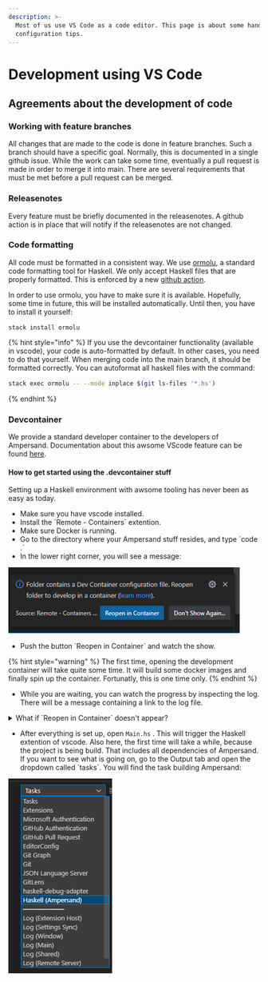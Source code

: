 ```yaml
---
description: >-
  Most of us use VS Code as a code editor. This page is about some handy
  configuration tips.
---
```


# Development using VS Code

## Agreements about the development of code

### Working with feature branches

All changes that are made to the code is done in feature branches. Such a branch should have a specific goal. Normally, this is documented in a single github issue. While the work can take some time, eventually a pull request is made in order to merge it into main. There are several requirements that must be met before a pull request can be merged. &#x20;

### Releasenotes

Every feature must be briefly documented in the releasenotes. A github action is in place that will notify if the releasenotes are not changed.&#x20;

### Code formatting

All code must be formatted in a consistent way. We use [ormolu](https://hackage.haskell.org/package/ormolu), a standard code formatting tool for Haskell. We only accept Haskell files that are properly formatted. This is enforced by a new [github action](https://github.com/mrkkrp/ormolu-action#ormolu-action).&#x20;

In order to use ormolu, you have to make sure it is available. Hopefully, some time in future, this will be installed automatically. Until then, you have to install it yourself:

```
stack install ormolu
```



{% hint style="info" %}
If you use the devcontainer functionality (available in vscode), your code is auto-formatted by default. In other cases, you need to do that yourself. When merging code into the main branch, it should be formatted correctly. You can autoformat all haskell files with the command:

```bash
stack exec ormolu -- --mode inplace $(git ls-files '*.hs')
```
{% endhint %}

### Devcontainer

We provide a standard developer container to the developers of Ampersand. Documentation about this awsome VScode feature can be found [here](https://code.visualstudio.com/docs/remote/containers).

#### How to get started using the .devcontainer stuff

Setting up a Haskell environment with awsome tooling has never been as easy as today.

* Make sure you have vscode installed.
* Install the \`Remote - Containers\` extention.
* Make sure Docker is running.
* Go to the directory where your Ampersand stuff resides, and type \`code .\`
* In the lower right corner, you will see a message:&#x20;

![](<../.gitbook/assets/image (1) (1).png>)

* Push the button \`Reopen in Container\` and watch the show.

{% hint style="warning" %}
The first time, opening the development container will take quite some time. It will build some docker images and finally spin up the container. Fortunatly, this is one time only.&#x20;
{% endhint %}

* While you are waiting, you can watch the progress by inspecting the log. There will be a message containing a link to the log file.&#x20;

<details>

<summary>What if `Reopen in Container` doesn't appear?</summary>

This behaviour can happen when you clicked 'Don't Show Again...' in the past.&#x20;

In this case, you can click on the status bar at the place where the 'remote container' plugin shows the machine you are currently using:

&#x20;<img src="../.gitbook/assets/image (2).png" alt="" data-size="original">

&#x20;After you clicked, choose the menu-item \`Reopen in container\`

</details>

* After everything is set up, open `Main.hs` . This will trigger the Haskell extention of vscode. Also here, the first time will take a while, because the project is being build. That includes all dependencies of Ampersand. If you want to see what is going on, go to the Output tab and open the dropdown called \`tasks\`. You will find the task building Ampersand:

![](../.gitbook/assets/image.png)


